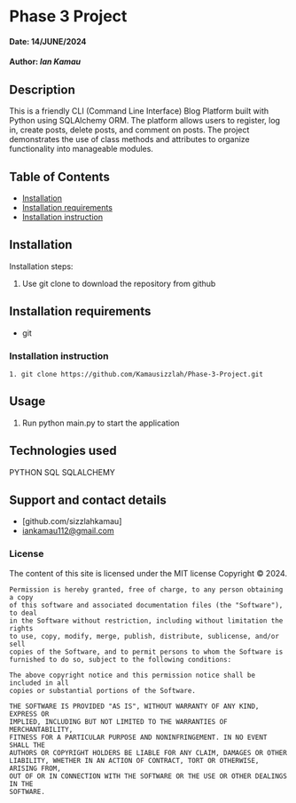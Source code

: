 # Phase 3 Project
#### Date: 14/JUNE/2024

#### Author: *Ian Kamau*

## Description  
This is a friendly CLI (Command Line Interface) Blog Platform built with Python using SQLAlchemy ORM. The platform allows users to register, log in, create posts, delete posts, and comment on posts. The project demonstrates the use of class methods and attributes to organize functionality into manageable modules.

## Table of Contents
- [Installation](#installation)
- [Installation requirements](#installation-requirements)
- [Installation instruction](#installation-instruction)


## Installation
Installation steps:
1. Use git clone to download the repository from github

## Installation requirements
- git 

### Installation instruction
```
1. git clone https://github.com/Kamausizzlah/Phase-3-Project.git

```
## Usage
1. Run python main.py to start the application

## Technologies used
PYTHON
SQL
SQLALCHEMY

## Support and contact details
- [github.com/sizzlahkamau]
- iankamau112@gmail.com
### License
The content of this site is licensed under the MIT license
Copyright &copy; 2024.
```
Permission is hereby granted, free of charge, to any person obtaining a copy
of this software and associated documentation files (the "Software"), to deal
in the Software without restriction, including without limitation the rights
to use, copy, modify, merge, publish, distribute, sublicense, and/or sell
copies of the Software, and to permit persons to whom the Software is
furnished to do so, subject to the following conditions:

The above copyright notice and this permission notice shall be included in all
copies or substantial portions of the Software.

THE SOFTWARE IS PROVIDED "AS IS", WITHOUT WARRANTY OF ANY KIND, EXPRESS OR
IMPLIED, INCLUDING BUT NOT LIMITED TO THE WARRANTIES OF MERCHANTABILITY,
FITNESS FOR A PARTICULAR PURPOSE AND NONINFRINGEMENT. IN NO EVENT SHALL THE
AUTHORS OR COPYRIGHT HOLDERS BE LIABLE FOR ANY CLAIM, DAMAGES OR OTHER
LIABILITY, WHETHER IN AN ACTION OF CONTRACT, TORT OR OTHERWISE, ARISING FROM,
OUT OF OR IN CONNECTION WITH THE SOFTWARE OR THE USE OR OTHER DEALINGS IN THE
SOFTWARE.
```